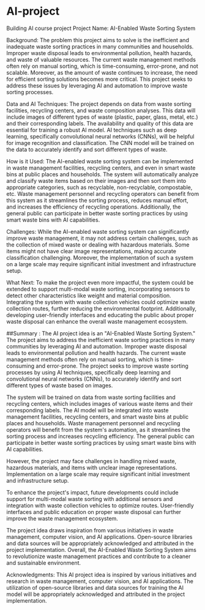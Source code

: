 # AI-project
Building AI course project
Project Name: AI-Enabled Waste Sorting System

Background:
The problem this project aims to solve is the inefficient and inadequate waste sorting practices in many communities and households. Improper waste disposal leads to environmental pollution, health hazards, and waste of valuable resources. The current waste management methods often rely on manual sorting, which is time-consuming, error-prone, and not scalable. Moreover, as the amount of waste continues to increase, the need for efficient sorting solutions becomes more critical. This project seeks to address these issues by leveraging AI and automation to improve waste sorting processes.

Data and AI Techniques:
The project depends on data from waste sorting facilities, recycling centers, and waste composition analyses. This data will include images of different types of waste (plastic, paper, glass, metal, etc.) and their corresponding labels. The availability and quality of this data are essential for training a robust AI model. AI techniques such as deep learning, specifically convolutional neural networks (CNNs), will be helpful for image recognition and classification. The CNN model will be trained on the data to accurately identify and sort different types of waste.

How is it Used:
The AI-enabled waste sorting system can be implemented in waste management facilities, recycling centers, and even in smart waste bins at public places and households. The system will automatically analyze and classify waste items based on their images and then sort them into appropriate categories, such as recyclable, non-recyclable, compostable, etc. Waste management personnel and recycling operators can benefit from this system as it streamlines the sorting process, reduces manual effort, and increases the efficiency of recycling operations. Additionally, the general public can participate in better waste sorting practices by using smart waste bins with AI capabilities.

Challenges:
While the AI-enabled waste sorting system can significantly improve waste management, it may not address certain challenges, such as the collection of mixed waste or dealing with hazardous materials. Some items might not have clear image representations, making accurate classification challenging. Moreover, the implementation of such a system on a large scale may require significant initial investment and infrastructure setup.

What Next:
To make the project even more impactful, the system could be extended to support multi-modal waste sorting, incorporating sensors to detect other characteristics like weight and material composition. Integrating the system with waste collection vehicles could optimize waste collection routes, further reducing the environmental footprint. Additionally, developing user-friendly interfaces and educating the public about proper waste disposal can enhance the overall waste management ecosystem.

##Summary :
The AI project idea is an "AI-Enabled Waste Sorting System." The project aims to address the inefficient waste sorting practices in many communities by leveraging AI and automation. Improper waste disposal leads to environmental pollution and health hazards. The current waste management methods often rely on manual sorting, which is time-consuming and error-prone. The project seeks to improve waste sorting processes by using AI techniques, specifically deep learning and convolutional neural networks (CNNs), to accurately identify and sort different types of waste based on images.

The system will be trained on data from waste sorting facilities and recycling centers, which includes images of various waste items and their corresponding labels. The AI model will be integrated into waste management facilities, recycling centers, and smart waste bins at public places and households. Waste management personnel and recycling operators will benefit from the system's automation, as it streamlines the sorting process and increases recycling efficiency. The general public can participate in better waste sorting practices by using smart waste bins with AI capabilities.

However, the project may face challenges in handling mixed waste, hazardous materials, and items with unclear image representations. Implementation on a large scale may require significant initial investment and infrastructure setup.

To enhance the project's impact, future developments could include support for multi-modal waste sorting with additional sensors and integration with waste collection vehicles to optimize routes. User-friendly interfaces and public education on proper waste disposal can further improve the waste management ecosystem.

The project idea draws inspiration from various initiatives in waste management, computer vision, and AI applications. Open-source libraries and data sources will be appropriately acknowledged and attributed in the project implementation. Overall, the AI-Enabled Waste Sorting System aims to revolutionize waste management practices and contribute to a cleaner and sustainable environment.

Acknowledgments:
This AI project idea is inspired by various initiatives and research in waste management, computer vision, and AI applications. The utilization of open-source libraries and data sources for training the AI model will be appropriately acknowledged and attributed in the project implementation.

